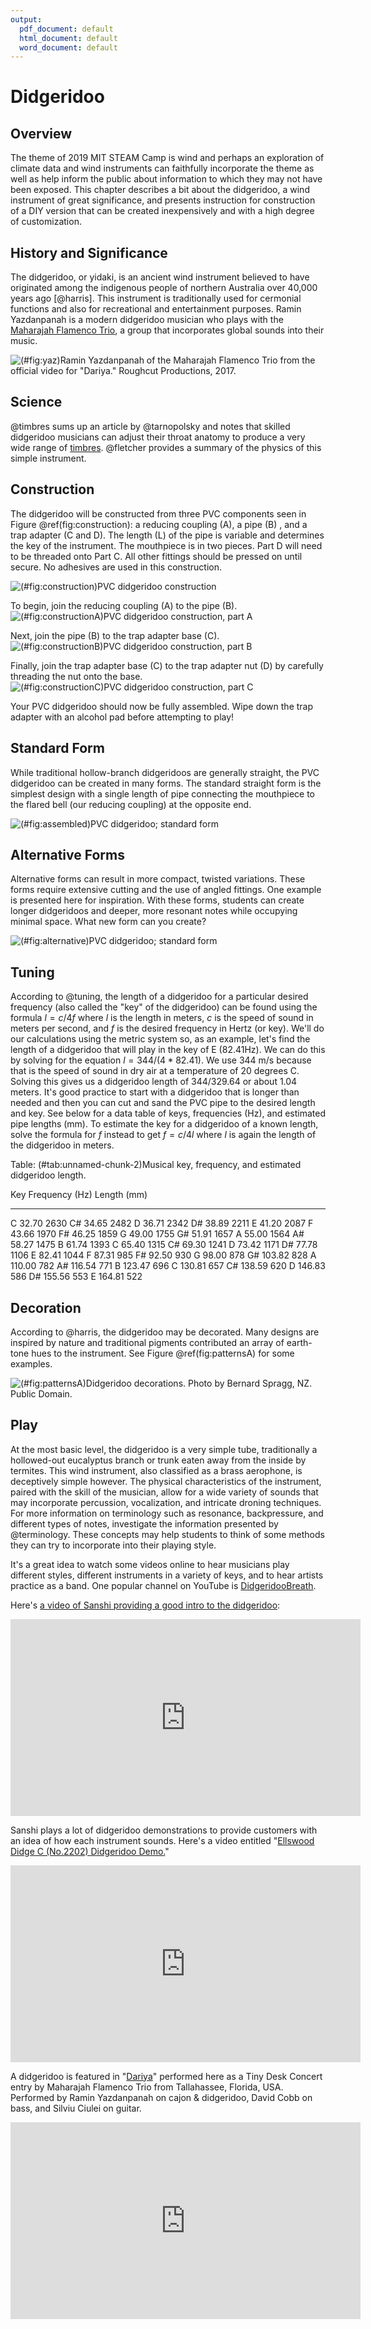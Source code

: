 ```yaml
---
output:
  pdf_document: default
  html_document: default
  word_document: default
---
```


# Didgeridoo 

## Overview
The theme of 2019 MIT STEAM Camp is wind and perhaps an exploration of climate data and wind instruments can faithfully incorporate the theme as well as help inform the public about information to which they may not have been exposed. This chapter describes a bit about the didgeridoo, a wind instrument of great significance, and presents instruction for construction of a DIY version that can be created inexpensively and with a high degree of customization. 

## History and Significance
The didgeridoo, or yidaki, is an ancient wind instrument believed to have originated among the indigenous people of northern Australia over 40,000 years ago [@harris]. This instrument is traditionally used for cermonial functions and also for recreational and entertainment purposes. Ramin Yazdanpanah is a modern didgeridoo musician who plays with the [Maharajah Flamenco Trio](https://www.mftrio.com/), a group that incorporates global sounds into their music. 

![(\#fig:yaz)Ramin Yazdanpanah of the Maharajah Flamenco Trio from the official video for "Dariya." Roughcut Productions, 2017.](img/yaz.png)

## Science
@timbres sums up an article by @tarnopolsky and notes that skilled didgeridoo musicians can adjust their throat anatomy to produce a very wide range of [timbres](https://en.wikipedia.org/wiki/Timbre). @fletcher provides a summary of the physics of this simple instrument. 

## Construction
The didgeridoo will be constructed from three PVC components seen in Figure \@ref(fig:construction): a reducing coupling (A), a pipe (B) , and a trap adapter (C and D). The length (L) of the pipe is variable and determines the key of the instrument. The mouthpiece is in two pieces. Part D will need to be threaded onto Part C. All other fittings should be pressed on until secure. No adhesives are used in this construction.

![(\#fig:construction)PVC didgeridoo construction](img/construction.png)

To begin, join the reducing coupling (A) to the pipe (B).
![(\#fig:constructionA)PVC didgeridoo construction, part A](img/constructionA.png)

Next, join the pipe (B) to the trap adapter base (C).
![(\#fig:constructionB)PVC didgeridoo construction, part B](img/constructionB.png)

Finally, join the trap adapter base (C) to the trap adapter nut (D) by carefully threading the nut onto the base.
![(\#fig:constructionC)PVC didgeridoo construction, part C](img/constructionC.png)

Your PVC didgeridoo should now be fully assembled. Wipe down the trap adapter with an alcohol pad before attempting to play!

## Standard Form
While traditional hollow-branch didgeridoos are generally straight, the PVC didgeridoo can be created in many forms. The standard straight form is the simplest design with a single length of pipe connecting the mouthpiece to the flared bell (our reducing coupling) at the opposite end.

![(\#fig:assembled)PVC didgeridoo; standard form](img/assembled.png)

## Alternative Forms
Alternative forms can result in more compact, twisted variations. These forms require extensive cutting and the use of angled fittings. One example is presented here for inspiration. With these forms, students can create longer didgeridoos and deeper, more resonant notes while occupying minimal space. What new form can you create?

![(\#fig:alternative)PVC didgeridoo; standard form](img/alternative.png)

## Tuning
According to @tuning, the length of a didgeridoo for a particular desired frequency (also called the "key" of the didgeridoo) can be found using the formula $l = c/4f$ where $l$ is the length in meters, $c$ is the speed of sound in meters per second, and $f$ is the desired frequency in Hertz (or key). We'll do our calculations using the metric system so, as an example, let's find the length of a didgeridoo that will play in the key of E (82.41Hz). We can do this by solving for the equation $l = 344/(4*82.41)$. We use 344 m/s because that is the speed of sound in dry air at a temperature of 20 degrees C. Solving this gives us a didgeridoo length of $344/329.64$ or about 1.04 meters. It's good practice to start with a didgeridoo that is longer than needed and then you can cut and sand the PVC pipe to the desired length and key. See below for a data table of keys, frequencies (Hz), and estimated pipe lengths (mm). To estimate the key for a didgeridoo of a known length, solve the formula for $f$ instead to get $f = c/4l$ where $l$ is again the length of the didgeridoo in meters.  


Table: (\#tab:unnamed-chunk-2)Musical key, frequency, and estimated didgeridoo length.

Key    Frequency (Hz)   Length (mm)
----  ---------------  ------------
C               32.70          2630
C#              34.65          2482
D               36.71          2342
D#              38.89          2211
E               41.20          2087
F               43.66          1970
F#              46.25          1859
G               49.00          1755
G#              51.91          1657
A               55.00          1564
A#              58.27          1475
B               61.74          1393
C               65.40          1315
C#              69.30          1241
D               73.42          1171
D#              77.78          1106
E               82.41          1044
F               87.31           985
F#              92.50           930
G               98.00           878
G#             103.82           828
A              110.00           782
A#             116.54           771
B              123.47           696
C              130.81           657
C#             138.59           620
D              146.83           586
D#             155.56           553
E              164.81           522

## Decoration
According to @harris, the didgeridoo may be decorated. Many designs are inspired by nature and traditional pigments contributed an array of earth-tone hues to the instrument. See Figure \@ref(fig:patternsA) for some examples. 

![(\#fig:patternsA)Didgeridoo decorations. Photo by Bernard Spragg, NZ. Public Domain.](img/patternsA.jpg)

## Play
At the most basic level, the didgeridoo is a very simple tube, traditionally a hollowed-out eucalyptus branch or trunk eaten away from the inside by termites. This wind instrument, also classified as a brass aerophone, is deceptively simple however. The physical characteristics of the instrument, paired with the skill of the musician, allow for a wide variety of sounds that may incorporate percussion, vocalization, and intricate droning techniques. For more information on terminology such as resonance, backpressure, and different types of notes, investigate the information presented by @terminology. These concepts may help students to think of some methods they can try to incorporate into their playing style. 

It's a great idea to watch some videos online to hear musicians play different styles, different instruments in a variety of keys, and to hear artists practice as a band. One popular channel on YouTube is [DidgeridooBreath](https://www.youtube.com/user/DidgeridooBreath/videos). 

Here's [a video of Sanshi providing a good intro to the didgeridoo](https://www.youtube.com/watch?v=W2gwTPPtgPI):

<iframe width="560" height="315" align="middle" src="https://www.youtube.com/embed/W2gwTPPtgPI" frameborder="0" allowfullscreen></iframe>


Sanshi plays a lot of didgeridoo demonstrations to provide customers with an idea of how each instrument sounds. Here's a video entitled "[Ellswood Didge C (No.2202) Didgeridoo Demo.](https://www.youtube.com/watch?v=Kwq6GKDDGXY)"

<iframe width="560" height="315" align="middle" src="https://www.youtube.com/embed/Kwq6GKDDGXY" frameborder="0" allowfullscreen></iframe>


A didgeridoo is featured in "[Dariya](https://www.youtube.com/watch?v=M45Eh2oZrL8)" performed here as a Tiny Desk Concert entry by Maharajah Flamenco Trio from Tallahassee, Florida, USA. Performed by Ramin Yazdanpanah on cajon \& didgeridoo, David Cobb on bass, and Silviu Ciulei on guitar. 

<iframe width="560" height="315" align="middle" src="https://www.youtube.com/embed/M45Eh2oZrL8" frameborder="0" allowfullscreen></iframe>

